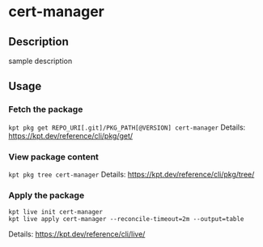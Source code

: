 # cert-manager

## Description
sample description

## Usage

### Fetch the package
`kpt pkg get REPO_URI[.git]/PKG_PATH[@VERSION] cert-manager`
Details: https://kpt.dev/reference/cli/pkg/get/

### View package content
`kpt pkg tree cert-manager`
Details: https://kpt.dev/reference/cli/pkg/tree/

### Apply the package
```
kpt live init cert-manager
kpt live apply cert-manager --reconcile-timeout=2m --output=table
```
Details: https://kpt.dev/reference/cli/live/
